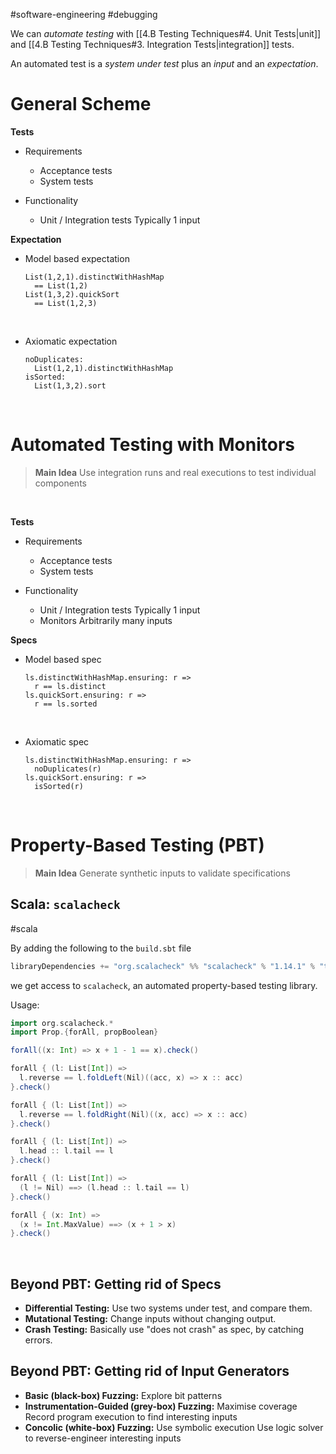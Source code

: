 #software-engineering #debugging 

We can *automate testing* with [[4.B Testing Techniques#4. Unit Tests|unit]] and [[4.B Testing Techniques#3. Integration Tests|integration]] tests.

An automated test is a *system under test* plus an *input* and an *expectation*.

# General Scheme
**Tests**
- Requirements
  - Acceptance tests
  - System tests
    <br>
    
- Functionality
  - Unit / Integration tests
    Typically 1 input

**Expectation**
- Model based expectation
  ```
  List(1,2,1).distinctWithHashMap
    == List(1,2)
  List(1,3,2).quickSort
    == List(1,2,3)
  ```
  <br>
  
- Axiomatic expectation
  ```
  noDuplicates:
    List(1,2,1).distinctWithHashMap
  isSorted:
    List(1,3,2).sort
  ```
  <br>

# Automated Testing with Monitors
> **Main Idea**
> Use integration runs and real executions to test individual components

<br>

**Tests**
- Requirements
  - Acceptance tests
  - System tests
    <br>
    
- Functionality
  - Unit / Integration tests
    Typically 1 input
    <br>
  - Monitors
    Arbitrarily many inputs
    <br>

**Specs**
- Model based spec
  ```
  ls.distinctWithHashMap.ensuring: r =>
    r == ls.distinct
  ls.quickSort.ensuring: r =>
    r == ls.sorted
  ```
  <br>

- Axiomatic spec
  ```
  ls.distinctWithHashMap.ensuring: r =>
    noDuplicates(r)
  ls.quickSort.ensuring: r =>
    isSorted(r)
  ```

<br>

# Property-Based Testing (PBT)
> **Main Idea**
> Generate synthetic inputs to validate specifications

## Scala: `scalacheck`
#scala 

By adding the following to the `build.sbt` file
```Scala
libraryDependencies += "org.scalacheck" %% "scalacheck" % "1.14.1" % "test"
```
we get access to `scalacheck`, an automated property-based testing library.
<br>

Usage:
```Scala
import org.scalacheck.*
import Prop.{forAll, propBoolean}

forAll((x: Int) => x + 1 - 1 == x).check()

forAll { (l: List[Int]) =>
  l.reverse == l.foldLeft(Nil)((acc, x) => x :: acc)
}.check()

forAll { (l: List[Int]) =>
  l.reverse == l.foldRight(Nil)((x, acc) => x :: acc)
}.check()

forAll { (l: List[Int]) =>
  l.head :: l.tail == l
}.check()

forAll { (l: List[Int]) =>
  (l != Nil) ==> (l.head :: l.tail == l)
}.check()

forAll { (x: Int) =>
  (x != Int.MaxValue) ==> (x + 1 > x)
}.check()
```
<br>

## Beyond PBT: Getting rid of Specs
- **Differential Testing:** Use two systems under test, and compare them.
- **Mutational Testing:** Change inputs without changing output.
- **Crash Testing:** Basically use "does not crash" as spec, by catching errors.


## Beyond PBT: Getting rid of Input Generators
- **Basic (black-box) Fuzzing:** Explore bit patterns
- **Instrumentation-Guided (grey-box) Fuzzing:** Maximise coverage
  Record program execution to find interesting inputs
  <br>
- **Concolic (white-box) Fuzzing:** Use symbolic execution
  Use logic solver to reverse-engineer interesting inputs
